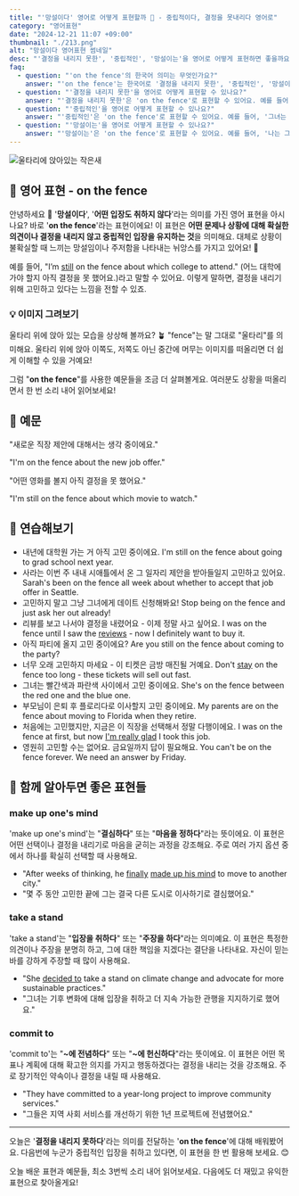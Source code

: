 ```yaml
---
title: "'망설이다' 영어로 어떻게 표현할까 🤔 - 중립적이다, 결정을 못내리다 영어로"
category: "영어표현"
date: "2024-12-21 11:07 +09:00"
thumbnail: "./213.png"
alt: "망설이다 영어표현 썸네일"
desc: "'결정을 내리지 못한', '중립적인', '망설이는'을 영어로 어떻게 표현하면 좋을까요? '그는 어떤 직업을 선택할지 결정하지 못했어.', '그녀는 두 팀 중 어느 팀을 응원할지 중립적이야.', '나는 그 제안에 대해 망설이고 있어.' 등을 영어로 표현하는 법을 배워봅시다. 다양한 예문을 통해서 연습하고 본인의 표현으로 만들어 보세요."
faq:
  - question: "'on the fence'의 한국어 의미는 무엇인가요?"
    answer: "'on the fence'는 한국어로 '결정을 내리지 못한', '중립적인', '망설이는' 등의 의미로 해석될 수 있어요."
  - question: "'결정을 내리지 못한'을 영어로 어떻게 표현할 수 있나요?"
    answer: "'결정을 내리지 못한'은 'on the fence'로 표현할 수 있어요. 예를 들어, '그는 어떤 직업을 선택할지 결정하지 못했어'는 'He's still on the fence about which job to choose'로 말할 수 있어요."
  - question: "'중립적인'을 영어로 어떻게 표현할 수 있나요?"
    answer: "'중립적인'은 'on the fence'로 표현할 수 있어요. 예를 들어, '그녀는 두 팀 중 어느 팀을 응원할지 중립적이야'는 'She's on the fence about which team to support'로 말할 수 있어요."
  - question: "'망설이는'을 영어로 어떻게 표현할 수 있나요?"
    answer: "'망설이는'은 'on the fence'로 표현할 수 있어요. 예를 들어, '나는 그 제안에 대해 망설이고 있어'는 'I'm on the fence about that offer'로 표현할 수 있어요."
---
```


![울타리에 앉아있는 작은새](./213-1.jpg)

## 🌟 영어 표현 - on the fence

안녕하세요 👋 '**망설이다**', '**어떤 입장도 취하지 않다**'라는 의미를 가진 영어 표현을 아시나요? 바로 '**on the fence**'라는 표현이에요! 이 표현은 **어떤 문제나 상황에 대해 확실한 의견이나 결정을 내리지 않고 중립적인 입장을 유지하는 것**을 의미해요. 대체로 상황이 불확실할 때 느끼는 망설임이나 주저함을 나타내는 뉘앙스를 가지고 있어요! 🚦

예를 들어, "I’m [still](/blog/in-english/254.still/) on the fence about which college to attend." (어느 대학에 가야 할지 아직 결정을 못 했어요.)라고 말할 수 있어요. 이렇게 말하면, 결정을 내리기 위해 고민하고 있다는 느낌을 전할 수 있죠.

### 💡 이미지 그려보기

울타리 위에 앉아 있는 모습을 상상해 볼까요? 🪴 "fence"는 말 그대로 "울타리"를 의미해요. 울타리 위에 앉아 이쪽도, 저쪽도 아닌 중간에 머무는 이미지를 떠올리면 더 쉽게 이해할 수 있을 거예요!

그럼 "**on the fence**"를 사용한 예문들을 조금 더 살펴볼게요. 여러분도 상황을 떠올리면서 한 번 소리 내어 읽어보세요!

## 📖 예문

"새로운 직장 제안에 대해서는 생각 중이에요."

"I'm on the fence about the new job offer."

"어떤 영화를 볼지 아직 결정을 못 했어요."

"I'm still on the fence about which movie to watch."

## 💬 연습해보기

<ul data-interactive-list>
  <li data-interactive-item>
    <span data-toggler>내년에 대학원 가는 거 아직 고민 중이에요.</span>
    <span data-answer>I'm still on the fence about going to grad school next year.</span>
  </li>
  <li data-interactive-item>
    <span data-toggler>사라는 이번 주 내내 시애틀에서 온 그 일자리 제안을 받아들일지 고민하고 있어요.</span>
    <span data-answer>Sarah's been on the fence all week about whether to accept that job offer in Seattle.</span>
  </li>
  <li data-interactive-item>
    <span data-toggler>고민하지 말고 그냥 그녀에게 데이트 신청해봐요!</span>
    <span data-answer>Stop being on the fence and just ask her out already!</span>
  </li>
  <li data-interactive-item>
    <span data-toggler>리뷰를 보고 나서야 결정을 내렸어요 - 이제 정말 사고 싶어요.</span>
    <span data-answer>I was on the fence until I saw the <a href="/blog/in-english/251.review/">reviews</a> - now I definitely want to buy it.</span>
  </li>
  <li data-interactive-item>
    <span data-toggler>아직 파티에 올지 고민 중이에요?</span>
    <span data-answer>Are you still on the fence about coming to the party?</span>
  </li>
  <li data-interactive-item>
    <span data-toggler>너무 오래 고민하지 마세요 - 이 티켓은 금방 매진될 거예요.</span>
    <span data-answer>Don't <a href="/blog/in-english/119.stay/">stay</a> on the fence too long - these tickets will sell out fast.</span>
  </li>
  <li data-interactive-item>
    <span data-toggler>그녀는 빨간색과 파란색 사이에서 고민 중이에요.</span>
    <span data-answer>She's on the fence between the red one and the blue one.</span>
  </li>
  <li data-interactive-item>
    <span data-toggler>부모님이 은퇴 후 플로리다로 이사할지 고민 중이에요.</span>
    <span data-answer>My parents are on the fence about moving to Florida when they retire.</span>
  </li>
  <li data-interactive-item>
    <span data-toggler>처음에는 고민했지만, 지금은 이 직장을 선택해서 정말 다행이에요.</span>
    <span data-answer>I was on the fence at first, but now <a href="/blog/다행이야-영어표현/">I'm really glad</a> I took this job.</span>
  </li>
  <li data-interactive-item>
    <span data-toggler>영원히 고민할 수는 없어요. 금요일까지 답이 필요해요.</span>
    <span data-answer>You can't be on the fence forever. We need an answer by Friday.</span>
  </li>
</ul>

## 🤝 함께 알아두면 좋은 표현들

### make up one's mind

'make up one's mind'는 "**결심하다**" 또는 "**마음을 정하다**"라는 뜻이에요. 이 표현은 어떤 선택이나 결정을 내리기로 마음을 굳히는 과정을 강조해요. 주로 여러 가지 옵션 중에서 하나를 확실히 선택할 때 사용해요.

- "After weeks of thinking, he [finally](/blog/in-english/182.finally/) [made up his mind](/blog/in-english/083.make-up-one's-mind/) to move to another city."
- "몇 주 동안 고민한 끝에 그는 결국 다른 도시로 이사하기로 결심했어요."

### take a stand

'take a stand'는 "**입장을 취하다**" 또는 "**주장을 하다**"라는 의미예요. 이 표현은 특정한 의견이나 주장을 분명히 하고, 그에 대한 책임을 지겠다는 결단을 나타내요. 자신이 믿는 바를 강하게 주장할 때 많이 사용해요.

- "She [decided to](/blog/in-english/062.decide-to/) take a stand on climate change and advocate for more sustainable practices."
- "그녀는 기후 변화에 대해 입장을 취하고 더 지속 가능한 관행을 지지하기로 했어요."

### commit to

'commit to'는 "**~에 전념하다**" 또는 "**~에 헌신하다**"라는 뜻이에요. 이 표현은 어떤 목표나 계획에 대해 확고한 의지를 가지고 행동하겠다는 결정을 내리는 것을 강조해요. 주로 장기적인 약속이나 결정을 내릴 때 사용해요.

- "They have committed to a year-long project to improve community services."
- "그들은 지역 사회 서비스를 개선하기 위한 1년 프로젝트에 전념했어요."

---

오늘은 '**결정을 내리지 못하다**'라는 의미를 전달하는 '**on the fence**'에 대해 배워봤어요. 다음번에 누군가 중립적인 입장을 취하고 있다면, 이 표현을 한 번 활용해 보세요. 😊

오늘 배운 표현과 예문들, 최소 3번씩 소리 내어 읽어보세요. 다음에도 더 재밌고 유익한 표현으로 찾아올게요!
